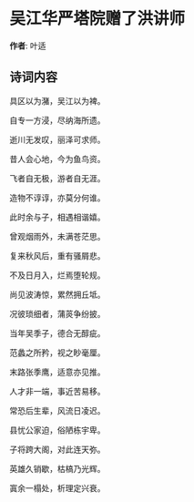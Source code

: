 # 吴江华严塔院赠了洪讲师

**作者**: 叶适

## 诗词内容

具区以为潴，吴江以为裨。

自专一方浸，尽纳海所遗。

逝川无发叹，丽泽可求师。

昔人会心地，今为鱼鸟资。

飞者自无极，游者自无涯。

造物不谆谆，亦莫分何谁。

此时余与子，相遇相谐嬉。

曾观烟雨外，未满苍茫思。

复来秋风后，重有骚屑悲。

不及日月入，烂焉堕轮规。

尚见波涛惊，累然拥丘坻。

况彼琐细者，蒲菼争纷披。

当年吴季子，德合无醇疵。

范蠡之所矜，视之眇毫厘。

末路张季鹰，适意亦见推。

人才非一端，事近苦易移。

常恐后生辈，风流日凌迟。

县忧公家迫，俗陋栋宇卑。

子将跨大阁，对此连天弥。

英雄久销歇，枯槁乃光辉。

寘余一榻处，析理定兴衰。


